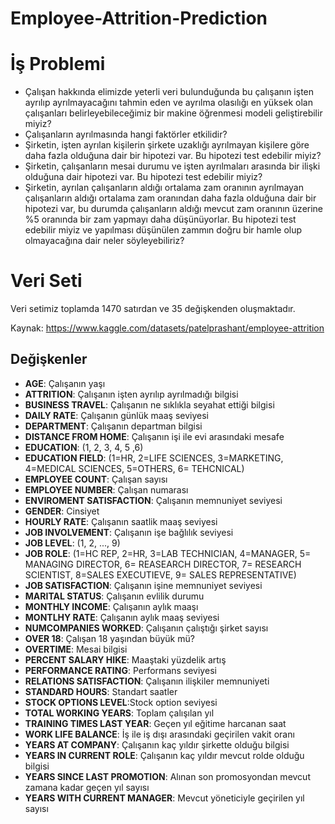 # Employee-Attrition-Prediction

# İş Problemi
* Çalışan hakkında elimizde yeterli veri bulunduğunda bu çalışanın işten ayrılıp ayrılmayacağını tahmin eden ve ayrılma olasılığı en yüksek olan çalışanları belirleyebileceğimiz bir makine öğrenmesi modeli geliştirebilir miyiz?
* Çalışanların ayrılmasında hangi faktörler etkilidir?
* Şirketin, işten ayrılan kişilerin şirkete uzaklığı ayrılmayan kişilere göre daha fazla olduğuna dair bir hipotezi var. Bu hipotezi test edebilir miyiz?
* Şirketin, çalışanların mesai durumu ve işten ayrılmaları arasında bir ilişki olduğuna dair hipotezi var.  Bu hipotezi test edebilir miyiz?
* Şirketin, ayrılan çalışanların aldığı ortalama zam oranının ayrılmayan çalışanların aldığı ortalama zam oranından daha fazla olduğuna dair bir hipotezi var, bu durumda çalışanların aldığı mevcut zam oranının üzerine %5 oranında bir zam yapmayı daha düşünüyorlar. Bu hipotezi test edebilir miyiz ve yapılması düşünülen zammın doğru bir hamle olup olmayacağına dair neler söyleyebiliriz?
# Veri Seti
Veri setimiz toplamda 1470 satırdan ve 35 değişkenden oluşmaktadır.

Kaynak: https://www.kaggle.com/datasets/patelprashant/employee-attrition
## Değişkenler
* **AGE**: Çalışanın yaşı
* **ATTRITION**: Çalışanın işten ayrılıp ayrılmadığı bilgisi
* **BUSINESS TRAVEL**: Çalışanın ne sıklıkla seyahat ettiği bilgisi
* **DAILY RATE**: Çalışanın günlük maaş seviyesi
* **DEPARTMENT**: Çalışanın departman bilgisi
* **DISTANCE FROM HOME**: Çalışanın işi ile evi arasındaki mesafe
* **EDUCATION**: (1, 2, 3, 4, 5 ,6)
* **EDUCATION FIELD**: (1=HR, 2=LIFE SCIENCES, 3=MARKETING, 4=MEDICAL SCIENCES, 5=OTHERS, 6= TEHCNICAL)
* **EMPLOYEE COUNT**: Çalışan sayısı
* **EMPLOYEE NUMBER**: Çalışan numarası
* **ENVIROMENT SATISFACTION**: Çalışanın memnuniyet seviyesi
* **GENDER**: Cinsiyet
* **HOURLY RATE**: Çalışanın saatlik maaş seviyesi
* **JOB INVOLVEMENT**: Çalışanın işe bağlılık seviyesi
* **JOB LEVEL**: (1, 2, ..., 9)
* **JOB ROLE**: (1=HC REP, 2=HR, 3=LAB TECHNICIAN, 4=MANAGER, 5= MANAGING DIRECTOR, 6= REASEARCH DIRECTOR, 7= RESEARCH SCIENTIST, 8=SALES EXECUTIEVE, 9= SALES REPRESENTATIVE)
* **JOB SATISFACTION**: Çalışanın işine memnuniyet seviyesi
* **MARITAL STATUS**: Çalışanın evlilik durumu
* **MONTHLY INCOME**: Çalışanın aylık maaşı
* **MONTLHY RATE**: Çalışanın aylık maaş seviyesi
* **NUMCOMPANIES WORKED**: Çalışanın çalıştığı şirket sayısı
* **OVER 18**: Çalışan 18 yaşından büyük mü?
* **OVERTIME**: Mesai bilgisi
* **PERCENT SALARY HIKE**: Maaştaki yüzdelik artış
* **PERFORMANCE RATING**: Performans seviyesi
* **RELATIONS SATISFACTION**: Çalışanın ilişkiler memnuniyeti
* **STANDARD HOURS**: Standart saatler
* **STOCK OPTIONS LEVEL**:Stock option seviyesi
* **TOTAL WORKING YEARS**: Toplam çalışılan yıl
* **TRAINING TIMES LAST YEAR**: Geçen yıl eğitime harcanan saat
* **WORK LIFE BALANCE**: İş ile iş dışı arasındaki geçirilen vakit oranı
* **YEARS AT COMPANY**: Çalışanın kaç yıldır şirkette olduğu bilgisi
* **YEARS IN CURRENT ROLE**: Çalışanın kaç yıldır mevcut rolde olduğu bilgisi
* **YEARS SINCE LAST PROMOTION**: Alınan son promosyondan mevcut zamana kadar geçen yıl sayısı
* **YEARS WITH CURRENT MANAGER**: Mevcut yöneticiyle geçirilen yıl sayısı
